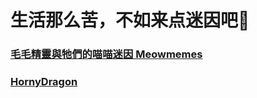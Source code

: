 # 生活那么苦，不如来点迷因吧🙂

###  [毛毛精靈與牠們的喵喵迷因 Meowmemes](https://meowmme.blogspot.com/?m=1)

### [HornyDragon](https://hornydragon.blogspot.com/)

